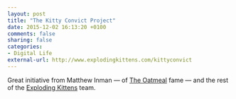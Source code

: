 ```yaml
---
layout: post
title: "The Kitty Convict Project"
date: 2015-12-02 16:13:20 +0100
comments: false
sharing: false
categories: 
- Digital Life
external-url: http://www.explodingkittens.com/kittyconvict
---
```


Great initiative from Matthew Inman — of [The Oatmeal](http://theoatmeal.com) fame — and the rest of the [Exploding Kittens](http://www.explodingkittens.com/) team.